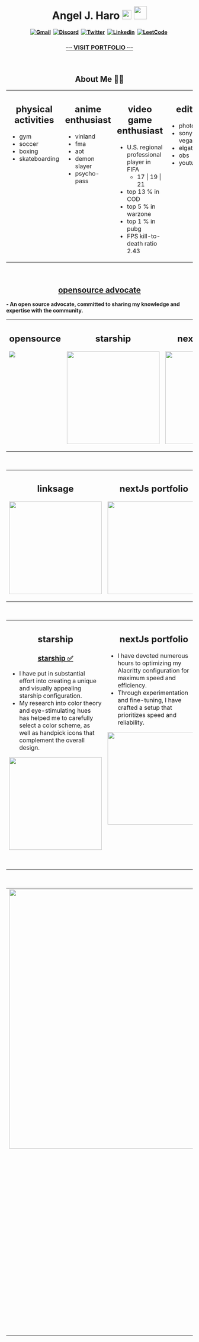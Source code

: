 <h1 align="center"><b> Angel J. Haro 
<img src="https://docs.google.com/uc?export=download&id=1JqFc6WL-cTtJBQgW9tusQAZhQ3H9hGae" alt="" height="25" >
<img src="https://docs.google.com/uc?export=download&id=1HsBpakQVutfOmxBcPbGpKdo_oGEoKJZT" alt="" height="35" >
</h1>

<!-- START  -->
<div align="center">
<a href="https://aharoj.io"><img src="https://img.shields.io/badge/website-000000?style=for-the-badge&logo=Portfolio&logoColor=white" alt="Gmail" /></a>&nbsp;
<a href="https://discord.gg/HDDQ6pUMHt"><img src="https://img.shields.io/badge/Discord-7289DA?style=for-the-badge&logo=discord&logoColor=white" alt="Discord" /></a>&nbsp;
<a href="https://twitter.com/aharoJ"><img src="https://img.shields.io/badge/Twitter-1DA1F2?style=for-the-badge&logo=twitter&logoColor=white" alt="Twitter" /></a>&nbsp;
<a href="https://www.linkedin.com/in/aharoJ/"><img src="https://img.shields.io/badge/LinkedIn-0077B5?style=for-the-badge&logo=linkedin&logoColor=white" alt="Linkedin" /></a>&nbsp;
<a href="https://leetcode.com/aharoJ/"><img src="https://img.shields.io/badge/-LeetCode-FFA116?style=for-the-badge&logo=LeetCode&logoColor=black" alt="LeetCode" /></a>&nbsp;
<h3 align="center"> <a href=https://aharoj.io> ··· VISIT PORTFOLIO ··· </a> </h3>
</div>  
<br/>
<!-- END -->


<h2 align="center"><a> About Me 🧍‍♂️ </a> </h2>

<!-- START -->
<table><tr><td valign="top" width="28%">
<h2 align="center"> <a> physical activities </a> </h2>

- gym
- soccer
- boxing
- skateboarding


</td><td valign="top" width="28%">
<h2 align="center"> <a> anime enthusiast </a> </h2>

- vinland
- fma
- aot
- demon slayer
- psycho-pass


</td><td valign="top" width="33%">
<h2 align="center"> <a> video game enthusiast </a> </h2>

- U.S. regional professional player in FIFA
  -  17 | 19 | 21
- top 13 % in COD 
- top 5 % in warzone
- top 1 % in pubg
- FPS kill-to-death ratio 2.43

</td><td valign="top" width="33%">
<h2 align="center"> <a> editor </h2>

- photoshop
- sony vegas pro
- elgato
- obs
- youtube

</tr></tr></table> 
<br/>
<!-- END -->








<h2 align="center"> <a href="https://github.com/aharoJ/opensource"> opensource advocate </a> </h2>
- An open source advocate, committed to sharing my knowledge and expertise with the community.
<!-- START -->
<table><tr><td valign="top" width="28%">
<h2 align="center"> <a> opensource </a> </h2>


<p align="center">
<a href="https://github.com/aharoJ/opensource">
  <img style="display: block; margin: 0 auto;" 
  width="full"
  src="https://github-readme-stats.vercel.app/api/pin/?username=aharoJ&repo=opensource&hide=jupyter%20notebook&theme=dracula" />
</a>
</p>

</td><td valign="top" width="28%">
<h2 align="center"> <a> starship </a> </h2>


<p align="center">
<a href="https://github.com/aharoJ/dot-starship">
  <img style="display: block; margin: 0 auto;" width="250"
  src="https://github-readme-stats.vercel.app/api/pin/?username=aharoJ&repo=dot-starship&theme=onedark" />
</a>
</p>
</td><td valign="top" width="33%">
<h2 align="center"> <a> nextJs portfolio  </a> </h2>


<p align="center">
<a href="https://github.com/aharoJ/nextJs_portfolio">
  <img style="display: block; margin: 0 auto;" width="250"
   src="https://github-readme-stats.vercel.app/api/pin/?username=aharoJ&repo=nextJs_portfolio&theme=onedark" />
</a>
</p>

</tr></tr></table> 
<br/>
<!-- END -->











<!-- START -->
<table><tr><td valign="top" width="28%">
<h2 align="center"> <a> linksage </a> </h2>

<p align="center">
<a href="https://github.com/aharoJ/dot-starship">
  <img style="display: block; margin: 0 auto;" width="250"
  src="https://github-readme-stats.vercel.app/api/pin/?username=aharoJ&repo=dot-starship&theme=onedark" />
</a>
</p>

</td><td valign="top" width="28%">
<h2 align="center"> <a> nextJs portfolio </a> </h2>

<p align="center">
<a href="https://github.com/aharoJ/nextJs_portfolio">
  <img style="display: block; margin: 0 auto;" width="250"
   src="https://github-readme-stats.vercel.app/api/pin/?username=aharoJ&repo=nextJs_portfolio&theme=onedark" />
</a>
</p>

</td><td valign="top" width="33%">
<h2 align="center"> <a href="https://github.com/aharoJ/aharoJ/universal-markdown-linker"> LALALAND  </a> </h2>

<p align="center">
<a href="https://github.com/aharoJ/universal-markdown-linker">
  <img style="display: block; margin: 0 auto;" width="250"
  src="https://github-readme-stats.vercel.app/api/pin/?username=aharoJ&repo=universal-markdown-linker&theme=onedark" />
</a>
</p>

</tr></tr></table> 
<br/>
<!-- END -->






























<!-- START -->
<table><tr><td valign="top" width="28%">
<h2 align="center"> <a> starship </a> </h2>

<h3 align="center"> <a href="https://github.com/aharoJ/dot-starship"> starship ✅ </a> </h3>

- I have put in substantial effort into creating a unique and visually appealing starship configuration. 
- My research into color theory and eye-stimulating hues has helped me to carefully select a color scheme, as well as handpick icons that complement the overall design.

<p align="center">
<a href="https://github.com/aharoJ/dot-starship">
  <img style="display: block; margin: 0 auto;" width="250"
  src="https://github-readme-stats.vercel.app/api/pin/?username=aharoJ&repo=dot-starship&theme=onedark" />
</a>
</p>

</td><td valign="top" width="28%">

<h2 align="center"> <a> nextJs portfolio </a> </h2>

- I have devoted numerous hours to optimizing my Alacritty configuration for maximum speed and efficiency. 
- Through experimentation and fine-tuning, I have crafted a setup that prioritizes speed and reliability.

<p align="center">
<a href="https://github.com/aharoJ/nextJs_portfolio">
  <img style="display: block; margin: 0 auto;" width="250"
   src="https://github-readme-stats.vercel.app/api/pin/?username=aharoJ&repo=nextJs_portfolio&theme=onedark" />
</a>
</p>

</td><td valign="top" width="33%">
<h3 align="center"> <a href="https://github.com/aharoJ/aharoJ/universal-markdown-linker"> linksage  </a> </h3>

- As the [founder](https://www.linkedin.com/in/aharoJ/) of Universal Markdown Linker, I have developed and maintained an open-source Python script that streamlines the process of organizing markdown files. 

- This tool ensures that all links remain functional, even if the file structure of your repository changes. With the Universal Markdown Linker, you no longer have to manually search for links, saving you time and effort.

<p align="center">
<a href="https://github.com/aharoJ/universal-markdown-linker">
  <img style="display: block; margin: 0 auto;" width="250"
  src="https://github-readme-stats.vercel.app/api/pin/?username=aharoJ&repo=universal-markdown-linker&theme=onedark" />
</a>
</p>

</tr></tr></table> 
<br/>
<!-- END -->


















<!-- START  -->
<div align="center">
<table><tr><td valign="top" width="55%">
<img src="https://github-readme-stats.vercel.app/api/top-langs/?username=aharoJ&layout=donut&theme=dracula" width="700" />

<!-- MID -->
</td><td valign="top" width="45%">
<img width="400" src="https://github-readme-stats.vercel.app/api?username=aharoJ&show_icons=true&theme=dracula" />
<img width="400" src="https://github-readme-streak-stats.herokuapp.com/?user=aharoJ&theme=dracula" />
<img width="400" src="https://github-readme-activity-graph.vercel.app/graph?username=aharoJ&theme=rogue"/>
</div>
<!-- END  -->












